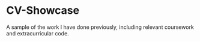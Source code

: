 # CV-Showcase
A sample of the work I have done previously, including relevant coursework and extracurricular code.
